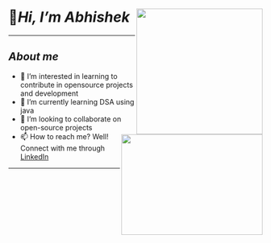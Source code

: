# 👋*Hi, I’m Abhishek* <img src="https://readme-typing-svg.herokuapp.com?color=%2336BCF7&lines=+Learner;Enthusiast;Open-source" align="right" height="250" width="250" ></a>
<a><img src="https://media.giphy.com/media/3pTZ5pUYLUHh6/giphy.gif" align="right" height="200" width="280" >
  
____________________________________
## _About me_  
- 👀 I’m interested in learning to contribute in opensource projects and development
- 🌱 I’m currently learning DSA using java
- 💞️ I’m looking to collaborate on open-source projects
- 📫 How to reach me? Well! Connect with me through [LinkedIn](https://www.linkedin.com/in/abhishekmunda/ "😎")
_________________________________


<!---
abhishek-munda/abhishek-munda is a ✨ special ✨ repository because its `README.md` (this file) appears on your GitHub profile.
You can click the Preview link to take a look at your changes.
--->
